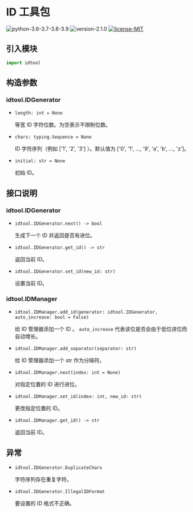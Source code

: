 # ID 工具包

![python-3.6-3.7-3.8-3.9](https://img.shields.io/badge/python-3.6%20%7C%203.7%20%7C%203.8%20%7C%203.9-blue)
![version-2.1.0](https://img.shields.io/badge/version-2.1.0-blue)
[![license-MIT](https://img.shields.io/badge/license-MIT-green)](https://github.com/AlumiK/id-tool/blob/main/LICENSE)

## 引入模块

```python
import idtool
```

## 构造参数

### idtool.IDGenerator

- `length: int = None`

    等宽 ID 字符位数。为空表示不限制位数。

- `chars: typing.Sequence = None`

    ID 字符序列（例如 ['1', '2', '3'] ）。默认值为 ['0', '1', ..., '9', 'a', 'b', ..., 'z']。

- `initial: str = None`

    初始 ID。

## 接口说明

### idtool.IDGenerator

- `idtool.IDGenerator.next() -> bool`

    生成下一个 ID 并返回是否有进位。

- `idtool.IDGenerator.get_id() -> str`

    返回当前 ID。

- `idtool.IDGenerator.set_id(new_id: str)`

    设置当前 ID。

### idtool.IDManager

- `idtool.IDManager.add_id(generator: idtool.IDGenerator, auto_increase: bool = False)`

    给 ID 管理器添加一个 ID 。 `auto_increase` 代表该位是否会由于低位进位而自动增长。

- `idtool.IDManager.add_separator(separator: str)`

    给 ID 管理器添加一个 str 作为分隔符。

- `idtool.IDManager.next(index: int = None)`

    对指定位置的 ID 进行进位。

- `idtool.IDManager.set_id(index: int, new_id: str)`

    更改指定位置的 ID。

- `idtool.IDManager.get_id() -> str`

    返回当前 ID。

## 异常

- `idtool.IDGenerator.DuplicateChars`

    字符序列存在重复字符。

- `idtool.IDGenerator.IllegalIDFormat`

    要设置的 ID 格式不正确。
